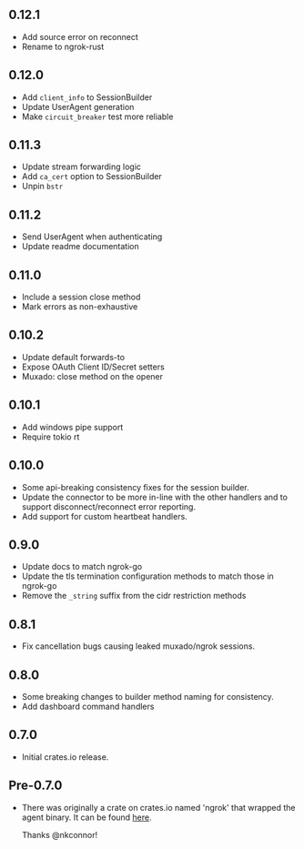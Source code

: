 ## 0.12.1

* Add source error on reconnect
* Rename to ngrok-rust

## 0.12.0

* Add `client_info` to SessionBuilder
* Update UserAgent generation
* Make `circuit_breaker` test more reliable

## 0.11.3

* Update stream forwarding logic
* Add `ca_cert` option to SessionBuilder
* Unpin `bstr`

## 0.11.2

* Send UserAgent when authenticating
* Update readme documentation

## 0.11.0

* Include a session close method
* Mark errors as non-exhaustive

## 0.10.2

* Update default forwards-to
* Expose OAuth Client ID/Secret setters
* Muxado: close method on the opener

## 0.10.1

* Add windows pipe support
* Require tokio rt

## 0.10.0

* Some api-breaking consistency fixes for the session builder.
* Update the connector to be more in-line with the other handlers and to support
  disconnect/reconnect error reporting.
* Add support for custom heartbeat handlers.

## 0.9.0

* Update docs to match ngrok-go
* Update the tls termination configuration methods to match those in ngrok-go
* Remove the `_string` suffix from the cidr restriction methods

## 0.8.1

* Fix cancellation bugs causing leaked muxado/ngrok sessions.

## 0.8.0

* Some breaking changes to builder method naming for consistency.
* Add dashboard command handlers

## 0.7.0

* Initial crates.io release.

## Pre-0.7.0

* There was originally a crate on crates.io named 'ngrok' that wrapped the agent
  binary. It can be found [here](https://github.com/nkconnor/ngrok).

  Thanks @nkconnor!
